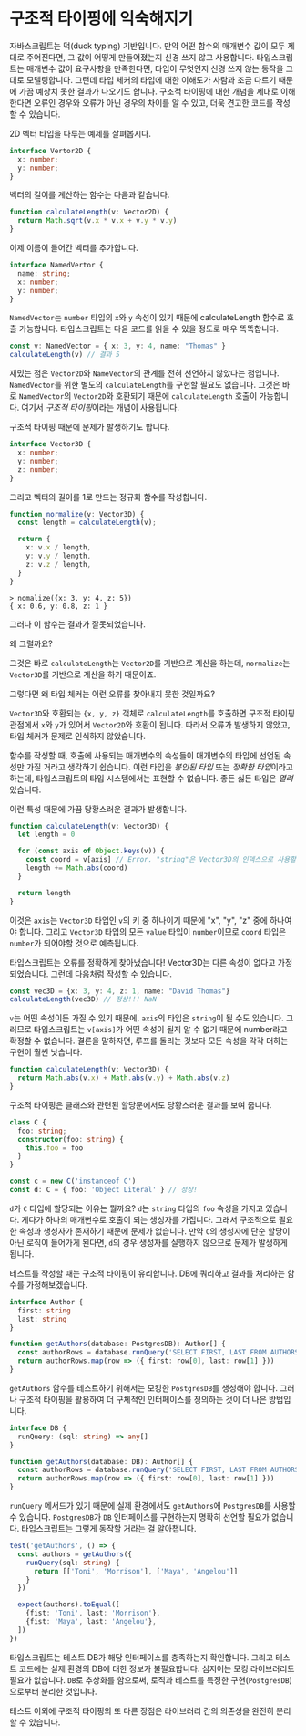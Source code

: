 # 구조적 타이핑에 익숙해지기

자바스크립트는 덕(duck typing) 기반입니다. 만약 어떤 함수의 매개변수 값이 모두 제대로 주어진다면, 그 값이 어떻게 만들어졌는지 신경 쓰지 않고 사용합니다. 타입스크립트는 매개변수 값이 요구사항을 만족한다면, 타입이 무엇인지 신경 쓰지 않는 동작을 그대로 모델링합니다. 그런데 타입 체커의 타입에 대한 이해도가 사람과 조금 다르기 때문에 가끔 예상치 못한 결과가 나오기도 합니다. 구조적 타이핑에 대한 개념을 제대로 이해한다면 오류인 경우와 오류가 아닌 경우의 차이를 알 수 있고, 더욱 견고한 코드를 작성할 수 있습니다.

2D 벡터 타입을 다루는 예제를 살펴봅시다.

```ts
interface Vertor2D {
  x: number;
  y: number;
}
```

벡터의 길이를 계산하는 함수는 다음과 같습니다.

```ts
function calculateLength(v: Vector2D) {
  return Math.sqrt(v.x * v.x + v.y * v.y)
}
```

이제 이름이 들어간 벡터를 추가합니다.

```ts
interface NamedVertor {
  name: string;
  x: number;
  y: number;
}
```

`NamedVector`는 `number` 타입의 `x`와 `y` 속성이 있기 때문에 calculateLength 함수로 호출 가능합니다. 타입스크립트는 다음 코드를 읽을 수 있을 정도로 매우 똑똑합니다.

```ts
const v: NamedVector = { x: 3, y: 4, name: "Thomas" }
calculateLength(v) // 결과 5
```

재밌는 점은 `Vector2D`와 `NameVector`의 관계를 전혀 선언하지 않았다는 점입니다. `NamedVector`를 위한 별도의 `calculateLength`를 구현할 필요도 없습니다. 그것은 바로 `NamedVector`의 `Vector2D`와 호환되기 때문에 `calculateLength` 호출이 가능합니다. 여기서 *구조적 타이핑*이라는 개념이 사용됩니다.

구조적 타이핑 때문에 문제가 발생하기도 합니다. 

```ts
interface Vector3D {
  x: number;
  y: number;
  z: number;
}
```

그리고 벡터의 길이를 1로 만드는 정규화 함수를 작성합니다.

```ts
function normalize(v: Vector3D) {
  const length = calculateLength(v);

  return {
    x: v.x / length,
    y: v.y / length,
    z: v.z / length,
  }
}
```

```
> nomalize({x: 3, y: 4, z: 5})
{ x: 0.6, y: 0.8, z: 1 }
```

그러나 이 함수는 결과가 잘못되었습니다.

왜 그럴까요?

그것은 바로 `calculateLength`는 `Vector2D`를 기반으로 계산을 하는데, `normalize`는 `Vector3D`를 기반으로 계산을 하기 때문이죠. 

그렇다면 왜 타입 체커는 이런 오류를 찾아내지 못한 것일까요?

`Vector3D`와 호환되는 `{x, y, z}` 객체로 `calculateLength`를 호출하면 구조적 타이핑 관점에서 `x`와 `y`가 있어서 `Vector2D`와 호환이 됩니다. 따라서 오류가 발생하지 않았고, 타입 체커가 문제로 인식하지 않았습니다.

함수를 작성할 때, 호출에 사용되는 매개변수의 속성들이 매개변수의 타입에 선언된 속성만 가질 거라고 생각하기 쉽습니다. 이런 타입을 *봉인된 타입* 또는 *정확한 타입*이라고 하는데, 타입스크립트의 타입 시스템에서는 표현할 수 없습니다. 좋든 싫든 타입은 *열려* 있습니다.

이런 특성 때문에 가끔 당황스러운 결과가 발생합니다.

```ts
function calculateLength(v: Vector3D) {
  let length = 0

  for (const axis of Object.keys(v)) {
    const coord = v[axis] // Error. "string"은 Vector3D의 인덱스으로 사용할 수 없기 때문에 엘리먼트는 암시적으로 "any" 타입입니다.
    length += Math.abs(coord)
  }

  return length
}
```

이것은 `axis`는 `Vector3D` 타입인 `v`의 키 중 하나이기 때문에 "x", "y", "z" 중에 하나여야 합니다. 그리고 `Vector3D` 타입의 모든 `value` 타입이 `number`이므로 `coord` 타입은 `number`가 되어야할 것으로 예측됩니다.

타입스크립트는 오류를 정확하게 찾아냈습니다! Vector3D는 다른 속성이 없다고 가정되었습니다. 그런데 다음처럼 작성할 수 있습니다.

```ts
const vec3D = {x: 3, y: 4, z: 1, name: "David Thomas"}
calculateLength(vec3D) // 정상!!! NaN
```

`v`는 어떤 속성이든 가질 수 있기 때문에, `axis`의 타입은 `string`이 될 수도 있습니다. 그러므로 타입스크립트는 `v[axis]`가 어떤 속성이 될지 알 수 없기 때문에 number라고 확정할 수 없습니다. 결론을 말하자면, 루프를 돌리는 것보다 모든 속성을 각각 더하는 구현이 훨씬 낫습니다.

```ts
function calculateLength(v: Vector3D) {
  return Math.abs(v.x) + Math.abs(v.y) + Math.abs(v.z)
}
```

구조적 타이핑은 클래스와 관련된 할당문에서도 당황스러운 결과를 보여 줍니다.

```ts
class C {
  foo: string;
  constructor(foo: string) {
    this.foo = foo
  }
}

const c = new C('instanceof C')
const d: C = { foo: 'Object Literal' } // 정상!
```

`d`가 `C` 타입에 할당되는 이유는 뭘까요? `d`는 `string` 타입의 `foo` 속성을 가지고 있습니다. 게다가 하나의 매개변수로 호출이 되는 생성자를 가집니다. 그래서 구조적으로 필요한 속성과 생성자가 존재하기 때문에 문제가 없습니다. 만약 `C`의 생성자에 단순 할당이 아닌 로직이 들어가게 된다면, `d`의 경우 생성자를 실행하지 않으므로 문제가 발생하게 됩니다.

테스트를 작성할 때는 구조적 타이핑이 유리합니다. DB에 쿼리하고 결과를 처리하는 함수를 가정해보겠습니다.

```ts
interface Author {
  first: string
  last: string
}

function getAuthors(database: PostgresDB): Author[] {
  const authorRows = database.runQuery('SELECT FIRST, LAST FROM AUTHORS');
  return authorRows.map(row => ({ first: row[0], last: row[1] }))
}
```

`getAuthors` 함수를 테스트하기 위해서는 모킹한 `PostgresDB`를 생성해야 합니다. 그러나 구조적 타이핑을 활용하여 더 구체적인 인터페이스를 정의하는 것이 더 나은 방법입니다.

```ts
interface DB {
  runQuery: (sql: string) => any[]
}

function getAuthors(database: DB): Author[] {
  const authorRows = database.runQuery('SELECT FIRST, LAST FROM AUTHORS');
  return authorRows.map(row => ({ first: row[0], last: row[1] }))
}
```

`runQuery` 메서드가 있기 때문에 실제 환경에서도 `getAuthors`에 `PostgresDB`를 사용할 수 있습니다. `PostgresDB`가 `DB` 인터페이스를 구현하는지 명확히 선언할 필요가 없습니다. 타입스크립트는 그렇게 동작할 거라는 걸 알아챕니다.

```ts
test('getAuthors', () => {
  const authors = getAuthors({
    runQuery(sql: string) {
      return [['Toni', 'Morrison'], ['Maya', 'Angelou']]
    }
  })

  expect(authors).toEqual([
    {fist: 'Toni', last: 'Morrison'},
    {fist: 'Maya', last: 'Angelou'},
  ])
})
```

타입스크립트는 테스트 DB가 해당 인터페이스를 충족하는지 확인합니다. 그리고 테스트 코드에는 실제 환경의 DB에 대한 정보가 불필요합니다. 심지어는 모킹 라이브러리도 필요가 없습니다. `DB`로 추상화를 함으로써, 로직과 테스트를 특정한 구현(`PostgresDB`)으로부터 분리한 것입니다.

테스트 이외에 구조적 타이핑의 또 다른 장점은 라이브러리 간의 의존성을 완전히 분리할 수 있습니다.